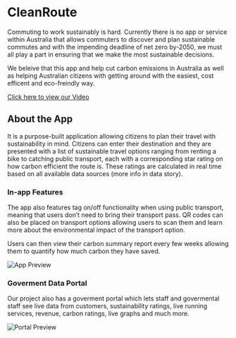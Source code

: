 # CleanRoute

Commuting to work sustainably is hard. Currently there is no app or service within Australia that allows commuters to discover and plan sustainable commutes and with the impending deadline of net zero by-2050, we must all play a part in ensuring that we make the most sustainable decisions.

We beleive that this app and help cut carbon emissions in Australia as well as helping Australian citizens with getting around with the easiest, cost efficent and eco-freindly way.

[Click here to view our Video](https://youtu.be/HgpQ1JcBF4s)

## About the App

It is a purpose-built application allowing citizens to plan their travel with sustainability in mind. Citizens can enter their destination and they are presented with a list of sustainable travel options ranging from renting a bike to catching public transport, each with a corresponding star rating on how carbon efficient the route is. These ratings are calculated in real time based on all available data sources (more info in data story).

### In-app Features 

The app also features tag on/off functionality when using public transport, meaning that users don’t need to bring their transport pass. QR codes can also be placed on transport options allowing users to scan them and learn more about the environmental impact of the transport option.

Users can then view their carbon summary report every few weeks allowing them to quantify how much carbon they have saved.

![App Preview](https://raw.githubusercontent.com/urban-threshold/image-base/main/CleanRoute%20-%20App%20Preview.png)

### Goverment Data Portal

Our project also has a goverment portal which lets staff and govermental staff see live data from customers, sustainability ratings, live running services, revenue, carbon ratings, live graphs and much more. 

![Portal Preview](https://raw.githubusercontent.com/urban-threshold/image-base/main/CleanRoute%20-%20Gov%20Portal%20Preview.png)
